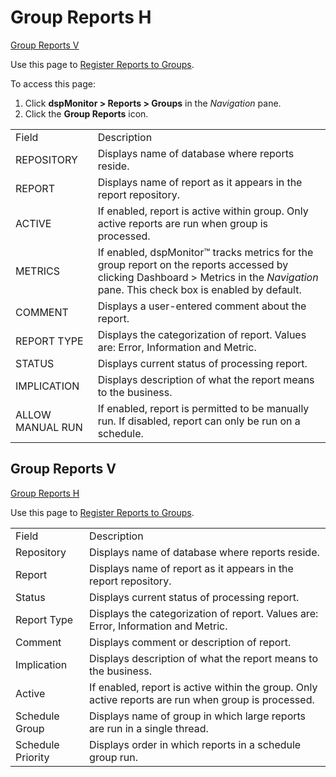 # Group Reports H

[Group Reports V](#Group_Reports_V)

<div class="use">

Use this page to [Register Reports to
Groups](../Use_Cases/Register_Reports_to_Groups.htm).

</div>

To access this page:

1.  Click <span style="font-weight: bold;">dspMonitor \> Reports \>
    Groups</span> in the
    <span style="font-style: italic;">Navigation</span> pane.
2.  Click the <span style="font-weight: bold;">Group Reports</span>
    icon.

|                  |                                                                                                                                                                                                                             |
| ---------------- | --------------------------------------------------------------------------------------------------------------------------------------------------------------------------------------------------------------------------- |
| Field            | Description                                                                                                                                                                                                                 |
| REPOSITORY       | Displays name of database where reports reside.                                                                                                                                                                             |
| REPORT           | Displays name of report as it appears in the report repository.                                                                                                                                                             |
| ACTIVE           | If enabled, report is active within group. Only active reports are run when group is processed.                                                                                                                             |
| METRICS          | If enabled, dspMonitor™ tracks metrics for the group report on the reports accessed by clicking Dashboard \> Metrics in the <span style="font-style: italic;">Navigation</span> pane. This check box is enabled by default. |
| COMMENT          | Displays a user-entered comment about the report.                                                                                                                                                                           |
| REPORT TYPE      | Displays the categorization of report. Values are: Error, Information and Metric.                                                                                                                                           |
| STATUS           | Displays current status of processing report.                                                                                                                                                                               |
| IMPLICATION      | Displays description of what the report means to the business.                                                                                                                                                              |
| ALLOW MANUAL RUN | If enabled, report is permitted to be manually run. If disabled, report can only be run on a schedule.                                                                                                                      |

## <span id="Group_Reports_V"></span>Group Reports V

[Group Reports H](Group_Reports_H.htm)

<div class="use">

Use this page to [Register Reports to
Groups](../Use_Cases/Register_Reports_to_Groups.htm).

</div>

|                   |                                                                                                     |
| ----------------- | --------------------------------------------------------------------------------------------------- |
| Field             | Description                                                                                         |
| Repository        | Displays name of database where reports reside.                                                     |
| Report            | Displays name of report as it appears in the report repository.                                     |
| Status            | Displays current status of processing report.                                                       |
| Report Type       | Displays the categorization of report. Values are: Error, Information and Metric.                   |
| Comment           | Displays comment or description of report.                                                          |
| Implication       | Displays description of what the report means to the business.                                      |
| Active            | If enabled, report is active within the group. Only active reports are run when group is processed. |
| Schedule Group    | Displays name of group in which large reports are run in a single thread.                           |
| Schedule Priority | Displays order in which reports in a schedule group run.                                            |
